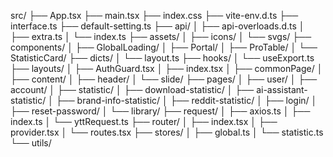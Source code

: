 src/
├── App.tsx
├── main.tsx
├── index.css
├── vite-env.d.ts
├── interface.ts
├── default-setting.ts
├── api/
│   ├── api-overloads.d.ts
│   ├── extra.ts
│   └── index.ts
├── assets/
│   ├── icons/
│   └── svgs/
├── components/
│   ├── GlobalLoading/
│   ├── Portal/
│   ├── ProTable/
│   └── StatisticCard/
├── dicts/
│   └── layout.ts
├── hooks/
│   └── useExport.ts
├── layouts/
│   ├── AuthGuard.tsx
│   ├── index.tsx
│   ├── commonPage/
│   ├── content/
│   ├── header/
│   └── slide/
├── pages/
│   ├── user/
│   ├── account/
│   ├── statistic/
│   ├── download-statistic/
│   ├── ai-assistant-statistic/
│   ├── brand-info-statistic/
│   ├── reddit-statistic/
│   ├── login/
│   ├── reset-password/
│   └── library/
├── request/
│   ├── axios.ts
│   ├── index.ts
│   └── yttRequest.ts
├── router/
│   ├── index.tsx
│   ├── provider.tsx
│   └── routes.tsx
├── stores/
│   ├── global.ts
│   └── statistic.ts
└── utils/